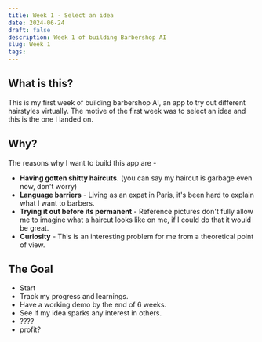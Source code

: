 ```yaml
---
title: Week 1 - Select an idea
date: 2024-06-24
draft: false
description: Week 1 of building Barbershop AI
slug: Week 1
tags:
---
```

## What is this?
This is my first week of building barbershop AI, an app to try out different hairstyles virtually.  The motive of the first week was to select an idea and this is the one I landed on. 

## Why?
The reasons why I want to build this app are - 
- **Having gotten shitty haircuts.** (you can say my haircut is garbage even now, don't worry)
- **Language barriers** - Living as an expat in Paris, it's been hard to explain what I want to barbers.
- **Trying it out before its permanent** - Reference pictures don't fully allow me to imagine what a haircut looks like on me, if I could do that it would be great. 
- **Curiosity** - This is an interesting problem for me from a theoretical point of view. 

## The Goal
- Start
- Track my progress and learnings.
- Have a working demo by the end of 6 weeks.
- See if my idea sparks any interest in others.
- ????
- profit?

